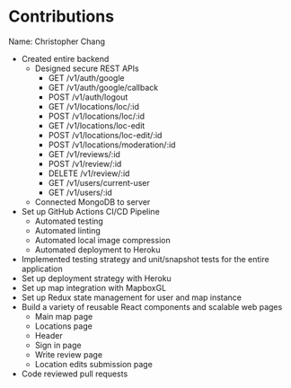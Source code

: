 # Contributions

Name: Christopher Chang

* Created entire backend
    * Designed secure REST APIs
        * GET /v1/auth/google
        * GET /v1/auth/google/callback
        * POST /v1/auth/logout
        * GET /v1/locations/loc/:id
        * POST /v1/locations/loc/:id
        * GET /v1/locations/loc-edit
        * POST /v1/locations/loc-edit/:id
        * POST /v1/locations/moderation/:id
        * GET /v1/reviews/:id
        * POST /v1/review/:id
        * DELETE /v1/review/:id
        * GET /v1/users/current-user
        * GET /v1/users/:id
    * Connected MongoDB to server
* Set up GitHub Actions CI/CD Pipeline
    * Automated testing
    * Automated linting
    * Automated local image compression
    * Automated deployment to Heroku
* Implemented testing strategy and unit/snapshot tests for the entire application
* Set up deployment strategy with Heroku
* Set up map integration with MapboxGL
* Set up Redux state management for user and map instance
* Build a variety of reusable React components and scalable web pages
    * Main map page
    * Locations page
    * Header
    * Sign in page
    * Write review page
    * Location edits submission page
* Code reviewed pull requests
